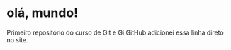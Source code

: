# olá,  mundo!
 Primeiro repositório do curso de Git e Gi GitHub
adicionei essa linha direto no site.
